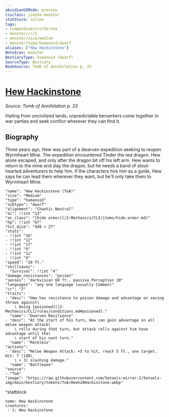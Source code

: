 ```yaml
---
obsidianUIMode: preview
cssclass: json5e-monster
statblock: inline
tags:
- compendium/src/5e/toa
- monster/cr/2
- monster/size/medium
- monster/type/humanoid/dwarf
aliases: ["Hew Hackinstone"]
NoteIcon: monster
BestiaryType: humanoid (dwarf)
SourceType: Bestiary
BookSource: Tomb of Annihilation p. 33
---
```

# [Hew Hackinstone](2-Mechanics\CLI\bestiary\npc/hew-hackinstone-toa.md)
*Source: Tomb of Annihilation p. 33*  

Hailing from uncivilized lands, unpredictable berserkers come together in war parties and seek conflict wherever they can find it.

## Biography

Three years ago, Hew was part of a dwarven expedition seeking to reopen Wyrmheart Mine. The expedition encountered Tinder the red dragon. Hew alone escaped, and only after the dragon bit off his left arm. Hew wants to return to the mine and slay the dragon, but he needs a band of stout-hearted adventurers to help him. If the characters hire him as a guide, Hew says he can lead them wherever they want, but he'll only take them to Wyrmheart Mine.

```statblock
"name": "Hew Hackinstone (ToA)"
"size": "Medium"
"type": "humanoid"
"subtype": "dwarf"
"alignment": "Chaotic Neutral"
"ac": !!int "13"
"ac_class": "[hide armor](/2-Mechanics/CLI/items/hide-armor.md)"
"hp": !!int "67"
"hit_dice": "9d8 + 27"
"stats":
- !!int "16"
- !!int "12"
- !!int "17"
- !!int "9"
- !!int "11"
- !!int "9"
"speed": "30 ft."
"skillsaves":
  "Survival": !!int "4"
"damage_resistances": "poison"
"senses": "darkvision 60 ft., passive Perception 10"
"languages": "any one language (usually Common)"
"cr": "2"
"traits":
- "desc": "Hew has resistance to poison damage and advantage on saving throws against\
    \ being [poisoned](/2-Mechanics/CLI/rules/conditions.md#poisoned)."
  "name": "Dwarven Resilience"
- "desc": "At the start of his turn, Hew can gain advantage on all melee weapon attack\
    \ rolls during that turn, but attack rolls against him have advantage until the\
    \ start of his next turn."
  "name": "Reckless"
"actions":
- "desc": "Melee Weapon Attack: +5 to hit, reach 5 ft., one target. Hit: 7 (1d8\
    \ + 3) slashing damage."
  "name": "Battleaxe"
"source":
- "ToA"
"image": "https://raw.githubusercontent.com/5etools-mirror-2/5etools-img/main/bestiary/tokens/ToA/Hew%20Hackinstone.webp"
```
^statblock

```encounter-table
name: Hew Hackinstone
creatures:
 - 1: Hew Hackinstone
```